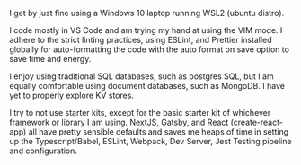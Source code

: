 I get by just fine using a Windows 10 laptop running WSL2 (ubuntu distro).
 
I code mostly in VS Code and am trying my hand at using the VIM mode. I adhere to the strict linting practices, using ESLint, and Prettier installed globally for auto-formatting the code with the auto format on save option to save time and energy.

I enjoy using traditional SQL databases, such as postgres SQL, but I am equally comfortable using document databases, such as MongoDB. I have yet to properly explore KV stores.

I try to not use starter kits, except for the basic starter kit of whichever framework or library I am using. NextJS, Gatsby, and React (create-react-app) all have pretty sensible defaults and saves me heaps of time in setting up the Typescript/Babel, ESLint, Webpack, Dev Server, Jest Testing pipeline and configuration.
